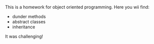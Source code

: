 This is a homework for object oriented programming. 
Here you wii find:
- dunder methods
- abstract classes
- inheritance

It was challenging!